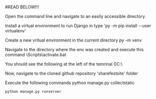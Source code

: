 #READ BELOW!!!

Open the command line and navigate to an easily accessible directory.

Install a virtual environment to run Django in
    type 'py -m pip install --user virtualenv'
    
    
Create a new vritual environment in the current directory
    py -m venv <env name> 

Navigate to the directory where the env was created and execute this command
    <env name>\Scripts\activate.bat
    
You should see the following at the left of the temrinal
    (<env name>)C:\\
    
    
Now, navigate to the cloned github repository 'sharefestsite' folder

Execute the following commands
    python manage.py collectstatic
    
    python manage.py runserver

